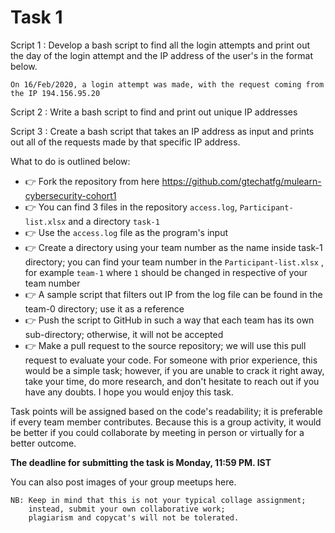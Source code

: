 # Task 1

Script 1 : Develop a bash script to find all the login attempts and print out the day of the login attempt and the IP address of the user's in the format below. 

`On 16/Feb/2020, a login attempt was made, with the request coming from the IP 194.156.95.20`

Script 2 : Write a bash script to find and print out unique IP addresses

Script 3 : Create a bash script that takes an IP address as input and prints out all of the requests made by that specific IP address.

What to do is outlined below:

- 👉 Fork the repository from here  https://github.com/gtechatfg/mulearn-cybersecurity-cohort1
- 👉 You can find 3 files in the repository `access.log`, `Participant-list.xlsx` and a directory `task-1`
- 👉 Use the `access.log` file as the program's input
- 👉 Create a directory using your team number as the name inside task-1 directory; you can find your team number in the `Participant-list.xlsx` , for example `team-1` where `1` should be changed in respective of your team number
- 👉 A sample script that filters out IP from the log file can be found in the team-0 directory; use it as a reference
- 👉 Push the script to GitHub in such a way that each team has its own sub-directory; otherwise, it will not be accepted
- 👉 Make a pull request to the source repository; we will use this pull request to evaluate your code.
For someone with prior experience, this would be a simple task; however, if you are unable to crack it right away, take your time, do more research, and don't hesitate to reach out if you have any doubts. 
I hope you would enjoy this task.

Task points will be assigned based on the code's readability; it is preferable if every team member contributes. Because this is a group activity, it would be better if you could collaborate by meeting in person or virtually for a better outcome.

**The deadline for submitting the task is Monday, 11:59 PM. IST**

You can also post images of your group meetups here.


    NB: Keep in mind that this is not your typical collage assignment; 
        instead, submit your own collaborative work;
        plagiarism and copycat's will not be tolerated. 

